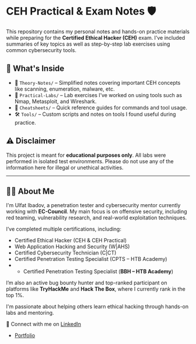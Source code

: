 # CEH Practical & Exam Notes 🛡️

This repository contains my personal notes and hands-on practice materials while preparing for the **Certified Ethical Hacker (CEH)** exam. I’ve included summaries of key topics as well as step-by-step lab exercises using common cybersecurity tools.

## 📂 What's Inside

- 📘 `Theory-Notes/` – Simplified notes covering important CEH concepts like scanning, enumeration, malware, etc.
- 🧪 `Practical-Labs/` – Lab exercises I’ve worked on using tools such as Nmap, Metasploit, and Wireshark.
- 🧾 `Cheatsheets/` – Quick reference guides for commands and tool usage.
- 🛠️ `Tools/` – Custom scripts and notes on tools I found useful during practice.

## ⚠️ Disclaimer

This project is meant for **educational purposes only**. All labs were performed in isolated test environments. Please do not use any of the information here for illegal or unethical activities.


---

## 👨‍💻 About Me

I'm Ulfat Ibadov, a penetration tester and cybersecurity mentor currently working with **EC-Council**. My main focus is on offensive security, including red teaming, vulnerability research, and real-world exploitation techniques.

I’ve completed multiple certifications, including:
- Certified Ethical Hacker (CEH & CEH Practical)
- Web Application Hacking and Security (W|AHS)
- Certified Cybersecurity Technician (C|CT)
- Certified Penetration Testing Specialist (CPTS – HTB Academy)
- - Certified Penetration Testing Specialist (**BBH – HTB Academy**)

I’m also an active bug bounty hunter and top-ranked participant on platforms like **TryHackMe** and **Hack The Box**, where I currently rank in the top 1%.

I'm passionate about helping others learn ethical hacking through hands-on labs and mentoring.

📎 Connect with me on [LinkedIn](https://www.linkedin.com/in/ibadovulfat/)
- [Portfolio](https://about.surf)
